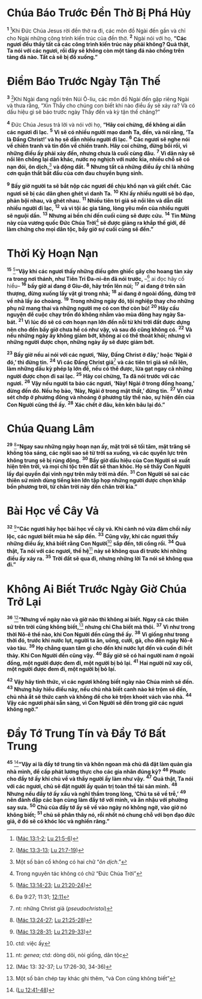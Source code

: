 # Chúa Báo Trước Ðền Thờ Bị Phá Hủy

<sup><b>1</b></sup> [^1@-33bc39f2-d2a6-453b-ae2a-584ecc715412]Khi Ðức Chúa Jesus rời đền thờ ra đi, các môn đồ Ngài đến gần và chỉ cho Ngài những công trình kiến trúc của đền thờ. <sup><b>2</b></sup> Ngài nói với họ, **“Các ngươi đều thấy tất cả các công trình kiến trúc này phải không? Quả thật, Ta nói với các ngươi, rồi đây sẽ không còn một tảng đá nào chồng trên tảng đá nào. Tất cả sẽ bị đổ xuống.”**

# Ðiềm Báo Trước Ngày Tận Thế

<sup><b>3</b></sup> [^2@-33bc39f2-d2a6-453b-ae2a-584ecc715412]Khi Ngài đang ngồi trên Núi Ô-liu, các môn đồ Ngài đến gặp riêng Ngài và thưa rằng, “Xin Thầy cho chúng con biết khi nào điều ấy sẽ xảy ra? Và có dấu hiệu gì sẽ báo trước ngày Thầy đến và kỳ tận thế chăng?”

<sup><b>4</b></sup> Ðức Chúa Jesus trả lời và nói với họ, **“Hãy coi chừng, để không ai dẫn các ngươi đi lạc.** <sup><b>5</b></sup> **Vì sẽ có nhiều người mạo danh Ta, đến, và nói rằng, ‘Ta là Ðấng Christ!’ và họ sẽ dẫn nhiều người đi lạc.** <sup><b>6</b></sup> **Các ngươi sẽ nghe nói về chiến tranh và tin đồn về chiến tranh. Hãy coi chừng, đừng bối rối, vì những điều ấy phải xảy đến, nhưng chưa là cuối cùng đâu.** <sup><b>7</b></sup> **Vì dân này sẽ nổi lên chống lại dân khác, nước nọ nghịch với nước kia, nhiều chỗ sẽ có nạn đói, ôn dịch,**[^1-33bc39f2-d2a6-453b-ae2a-584ecc715412] **và động đất.** <sup><b>8</b></sup> **Nhưng tất cả những điều ấy chỉ là những cơn quặn thắt bắt đầu của cơn đau chuyển bụng sinh.**

<sup><b>9</b></sup> **Bấy giờ người ta sẽ bắt nộp các ngươi để chịu khổ nạn và giết chết. Các ngươi sẽ bị các dân ghen ghét vì danh Ta.** <sup><b>10</b></sup> **Khi ấy nhiều người sẽ bỏ đạo, phản bội nhau, và ghét nhau.** <sup><b>11</b></sup> **Nhiều tiên tri giả sẽ nổi lên và dẫn dắt nhiều người đi lạc,** <sup><b>12</b></sup> **và vì tội ác gia tăng, lòng yêu mến của nhiều người sẽ nguội dần.** <sup><b>13</b></sup> **Nhưng ai bền chí đến cuối cùng sẽ được cứu.** <sup><b>14</b></sup> **Tin Mừng này của vương quốc Ðức Chúa Trời**[^2-33bc39f2-d2a6-453b-ae2a-584ecc715412] **sẽ được giảng ra khắp thế giới, để làm chứng cho mọi dân tộc, bấy giờ sự cuối cùng sẽ đến.”**

# Thời Kỳ Hoạn Nạn

<sup><b>15</b></sup> [^3@-33bc39f2-d2a6-453b-ae2a-584ecc715412]**“Vậy khi các ngươi thấy những điều gớm ghiếc gây cho hoang tàn xảy ra trong nơi thánh, như Tiên Tri Ða-ni-ên đã nói trước,** –[^4@-33bc39f2-d2a6-453b-ae2a-584ecc715412] ai đọc hãy cố hiểu– <sup><b>16</b></sup> **bấy giờ ai đang ở Giu-đê, hãy trốn lên núi;** <sup><b>17</b></sup> **ai đang ở trên sân thượng, đừng xuống lấy vật gì trong nhà;** <sup><b>18</b></sup> **ai đang ở ngoài đồng, đừng trở về nhà lấy áo choàng.** <sup><b>19</b></sup> **Trong những ngày đó, tội nghiệp thay cho những phụ nữ mang thai và những người mẹ có con thơ còn bú!** <sup><b>20</b></sup> **Hãy cầu nguyện để cuộc chạy trốn đó không nhằm vào mùa đông hay ngày Sa-bát.** <sup><b>21</b></sup> **Vì lúc đó sẽ có cơn hoạn nạn lớn đến nỗi từ khi trời đất được dựng nên cho đến bấy giờ chưa hề có như vậy, và sau đó cũng không có.** <sup><b>22</b></sup> **Và nếu những ngày ấy không giảm bớt, không ai có thể thoát khỏi; nhưng vì những người được chọn, những ngày ấy sẽ được giảm bớt.**

<sup><b>23</b></sup> **Bấy giờ nếu ai nói với các ngươi, ‘Này, Ðấng Christ ở đây,’ hoặc ‘Ngài ở đó,’ thì đừng tin.** <sup><b>24</b></sup> **Vì các Ðấng Christ giả**[^3-33bc39f2-d2a6-453b-ae2a-584ecc715412] **và các tiên tri giả sẽ nổi lên, làm những dấu kỳ phép lạ lớn để, nếu có thể được, lừa gạt ngay cả những người được chọn đi sai lạc.** <sup><b>25</b></sup> **Hãy coi chừng, Ta đã nói trước với các ngươi.** <sup><b>26</b></sup> **Vậy nếu người ta bảo các ngươi, ‘Này! Ngài ở trong đồng hoang,’ đừng đến đó. Nếu họ bảo, ‘Này, Ngài ở trong mật thất,’ đừng tin.** <sup><b>27</b></sup> **Vì như sét chớp ở phương đông và nhoáng ở phương tây thể nào, sự hiện đến của Con Người cũng thể ấy.** <sup><b>28</b></sup> **Xác chết ở đâu, kên kên bâu lại đó.”**

# Chúa Quang Lâm

<sup><b>29</b></sup> [^5@-33bc39f2-d2a6-453b-ae2a-584ecc715412]**“Ngay sau những ngày hoạn nạn ấy, mặt trời sẽ tối tăm, mặt trăng sẽ không tỏa sáng, các ngôi sao sẽ từ trời sa xuống, và các quyền lực trên không trung sẽ bị rúng động.** <sup><b>30</b></sup> **Bấy giờ dấu hiệu của Con Người sẽ xuất hiện trên trời, và mọi chi tộc trên đất sẽ than khóc. Họ sẽ thấy Con Người lấy đại quyền đại vinh ngự trên mây trời mà đến.** <sup><b>31</b></sup> **Con Người sẽ sai các thiên sứ mình dùng tiếng kèn lớn tập họp những người được chọn khắp bốn phương trời, từ chân trời này đến chân trời kia.”**

# Bài Học về Cây Vả

<sup><b>32</b></sup> [^6@-33bc39f2-d2a6-453b-ae2a-584ecc715412]**“Các ngươi hãy học bài học về cây vả. Khi cành nó vừa đâm chồi nẩy lộc, các ngươi biết mùa hè sắp đến.** <sup><b>33</b></sup> **Cũng vậy, khi các ngươi thấy những điều ấy, khá biết rằng Con Người**[^4-33bc39f2-d2a6-453b-ae2a-584ecc715412] **sắp đến, tới cổng rồi.** <sup><b>34</b></sup> **Quả thật, Ta nói với các ngươi, thế hệ**[^5-33bc39f2-d2a6-453b-ae2a-584ecc715412] **này sẽ không qua đi trước khi những điều ấy xảy ra.** <sup><b>35</b></sup> **Trời đất sẽ qua đi, nhưng những lời Ta nói sẽ không qua đi.”**

# Không Ai Biết Trước Ngày Giờ Chúa Trở Lại

<sup><b>36</b></sup> [^7@-33bc39f2-d2a6-453b-ae2a-584ecc715412]**“Nhưng về ngày nào và giờ nào thì không ai biết. Ngay cả các thiên sứ trên trời cũng không biết,**[^6-33bc39f2-d2a6-453b-ae2a-584ecc715412] **nhưng chỉ Cha biết mà thôi.** <sup><b>37</b></sup> **Vì như trong thời Nô-ê thể nào, khi Con Người đến cũng thể ấy.** <sup><b>38</b></sup> **Vì giống như trong thời đó, trước khi nước lụt, người ta ăn, uống, cưới, gả, cho đến ngày Nô-ê vào tàu.** <sup><b>39</b></sup> **Họ chẳng quan tâm gì cho đến khi nước lụt đến và cuốn đi hết thảy. Khi Con Người đến cũng vậy.** <sup><b>40</b></sup> **Bấy giờ sẽ có hai người nam ở ngoài đồng, một người được đem đi, một người bị bỏ lại.** <sup><b>41</b></sup> **Hai người nữ xay cối, một người được đem đi, một người bị bỏ lại.**

<sup><b>42</b></sup> **Vậy hãy tỉnh thức, vì các ngươi không biết ngày nào Chúa mình sẽ đến.** <sup><b>43</b></sup> **Nhưng hãy hiểu điều này, nếu chủ nhà biết canh nào kẻ trộm sẽ đến, chủ nhà ắt sẽ thức canh và không để cho kẻ trộm khoét vách vào nhà.** <sup><b>44</b></sup> **Vậy các ngươi phải sẵn sàng, vì Con Người sẽ đến trong giờ các ngươi không ngờ.”**

# Ðầy Tớ Trung Tín và Ðầy Tớ Bất Trung

<sup><b>45</b></sup> [^8@-33bc39f2-d2a6-453b-ae2a-584ecc715412]**“Vậy ai là đầy tớ trung tín và khôn ngoan mà chủ đã đặt làm quản gia nhà mình, để cấp phát lương thực cho các gia nhân đúng kỳ?** <sup><b>46</b></sup> **Phước cho đầy tớ ấy khi chủ về và thấy người ấy làm như vậy.** <sup><b>47</b></sup> **Quả thật, Ta nói với các ngươi, chủ sẽ đặt người ấy quản trị toàn thể tài sản mình.** <sup><b>48</b></sup> **Nhưng nếu đầy tớ ấy xấu và nghĩ thầm trong lòng, ‘Chủ ta sẽ về trễ,’** <sup><b>49</b></sup> **nên đánh đập các bạn cùng làm đầy tớ với mình, và ăn nhậu với phường say sưa.** <sup><b>50</b></sup> **Chủ của đầy tớ ấy sẽ về vào ngày nó không ngờ, vào giờ nó không biết;** <sup><b>51</b></sup> **chủ sẽ phân thây nó, rồi nhốt nó chung chỗ với bọn đạo đức giả, ở đó sẽ có khóc lóc và nghiến răng.”**

[^1-33bc39f2-d2a6-453b-ae2a-584ecc715412]: Một số bản cổ không có hai chữ “_ôn dịch_.”

[^2-33bc39f2-d2a6-453b-ae2a-584ecc715412]: Trong nguyên tác không có chữ “Ðức Chúa Trời”

[^3-33bc39f2-d2a6-453b-ae2a-584ecc715412]: nt: những Christ giả (_pseudochristoi_)

[^4-33bc39f2-d2a6-453b-ae2a-584ecc715412]: ctd: việc ấy

[^5-33bc39f2-d2a6-453b-ae2a-584ecc715412]: nt: _genea_; ctd: dòng dõi, nòi giống, dân tộc

[^6-33bc39f2-d2a6-453b-ae2a-584ecc715412]: Một số bản chép tay khác ghi thêm, “và Con cũng không biết”

[^1@-33bc39f2-d2a6-453b-ae2a-584ecc715412]: ([Mác 13:1-2](/passage/?search=Mark.13.1-Mark.13.2&version=BD2011); [Lu 21:5-6](/passage/?search=Luke.21.5-Luke.21.6&version=BD2011))

[^2@-33bc39f2-d2a6-453b-ae2a-584ecc715412]: ([Mác 13:3-13](/passage/?search=Mark.13.3-Mark.13.13&version=BD2011); [Lu 21:7-19](/passage/?search=Luke.21.7-Luke.21.19&version=BD2011))

[^3@-33bc39f2-d2a6-453b-ae2a-584ecc715412]: ([Mác 13:14-23](/passage/?search=Mark.13.14-Mark.13.23&version=BD2011); [Lu 21:20-24](/passage/?search=Luke.21.20-Luke.21.24&version=BD2011))

[^4@-33bc39f2-d2a6-453b-ae2a-584ecc715412]: Ða 9:27; 11:31; [12:11](/passage/?search=Matt.12.11&version=BD2011)

[^5@-33bc39f2-d2a6-453b-ae2a-584ecc715412]: ([Mác 13:24-27](/passage/?search=Mark.13.24-Mark.13.27&version=BD2011); [Lu 21:25-28](/passage/?search=Luke.21.25-Luke.21.28&version=BD2011))

[^6@-33bc39f2-d2a6-453b-ae2a-584ecc715412]: ([Mác 13:28-31](/passage/?search=Mark.13.28-Mark.13.31&version=BD2011); [Lu 21:29-33](/passage/?search=Luke.21.29-Luke.21.33&version=BD2011))

[^7@-33bc39f2-d2a6-453b-ae2a-584ecc715412]: (Mác 13: 32-37; Lu 17:26-30, 34-36)

[^8@-33bc39f2-d2a6-453b-ae2a-584ecc715412]: ([Lu 12:41-48](/passage/?search=Luke.12.41-Luke.12.48&version=BD2011))
